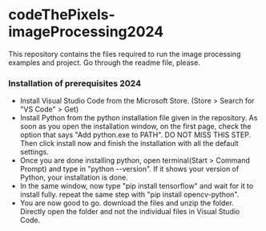 # codeThePixels-imageProcessing2024
This repository contains the files required to run the image processing examples and project. Go through the readme file, please.


### Installation of prerequisites 2024 
<ul>
  <li>Install Visual Studio Code from the Microsoft Store. (Store > Search for "VS Code" > Get)</li>
  <li>Install Python from the python installation file given in the repository. As soon as you open the installation window, on the first page, check the option that says "Add python.exe to PATH". DO NOT MISS THIS STEP. Then click install now and finish the installation with all the default settings.</li>
  <li>Once you are done installing python, open terminal(Start > Command Prompt) and type in "python --version". If it shows your version of Python, your installation is done. </li>
<li>In the same window, now type "pip install tensorflow" and wait for it to install fully. repeat the same step with "pip install opencv-python".</li>
<li> You are now good to go. download the files and unzip the folder. Directly open the folder and not the individual files in Visual Studio Code.</li>
</ul>

